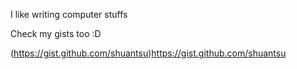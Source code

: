 I like writing computer stuffs

Check my gists too :D

(https://gist.github.com/shuantsu)https://gist.github.com/shuantsu
